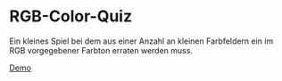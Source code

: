 # RGB-Color-Quiz

Ein kleines Spiel bei dem aus einer Anzahl an kleinen Farbfeldern ein im RGB vorgegebener Farbton erraten werden muss.

<a href="http://moha.achernar.uberspace.de/projects/colorgame/index.html">Demo</a>
